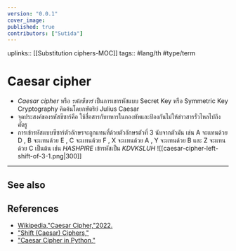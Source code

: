 ```yaml
---
version: "0.0.1"
cover_image:
published: true
contributors: ["Sutida"]
---
```

uplinks:: [[Substitution ciphers-MOC]]
tags:: #lang/th #type/term 

# Caesar cipher
- *Caesar cipher* หรือ *รหัสซีซาร์*  เป็นการเขารหัสแบบ Secret Key หรือ Symmetric Key Cryptography คิดค้นโดยกษัตริย์ Julius Caesar
- จุดประสงค์ของรหัสซีซาร์คือ ใช้สื่อสารกับทหารในกองทัพและป้องกันไม่ให้ข่าวสารรั่วไหลไปถึงศัตรู
- การเข้ารหัสเเบบซีซาร์ตัวอักษรจะถูกแทนที่ด้วยตัวอักษรตัวที่ 3 นับจากตัวมัน เช่น A จะเเทนด้วย D , B จะเเทนด้วย E , C จะเเทนด้วย F , X จะเเทนด้วย A , Y จะเเทนด้วย B และ Z จะเเทนด้วย C เป็นต้น   เช่น *HASHPIRE* เข้ารหัสเป็น *KDVKSLUH*
![[caesar-cipher-left-shift-of-3-1.png|300]]

---
## See also
## References
- [Wikipedia,"Caesar Cipher,"2022.](https://en.wikipedia.org/wiki/Caesar_cipher)
- ["Shift (Caesar) Ciphers,"](https://math.asu.edu/sites/default/files/shift.pdf)
- ["Caesar Cipher in Python,"](https://w3cschoool.com/caesar-cipher-in-python)
